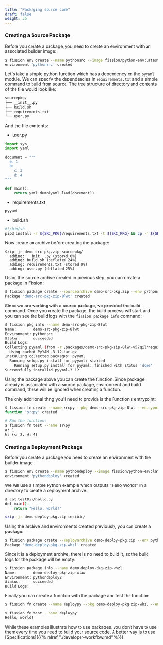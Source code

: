 ```yaml
---
title: "Packaging source code"
draft: false
weight: 35
---
```


### Creating a Source Package

Before you create a package, you need to create an environment with an
associated builder image:

```bash
$ fission env create --name pythonsrc --image fission/python-env:latest --builder fission/python-builder:latest --mincpu 40 --maxcpu 80 --minmemory 64 --maxmemory 128 --poolsize 2
environment 'pythonsrc' created
```

Let's take a simple python function which has a dependency on the
`pyyaml` module. We can specify the dependencies in `requirements.txt`
and a simple command to build from source. The tree structure of
directory and contents of the file would look like:

```bash
sourcepkg/
├── __init__.py
├── build.sh
├── requirements.txt
└── user.py
```
And the file contents:

* user.py

```python 
import sys
import yaml

document = """
  a: 1
  b:
    c: 3
    d: 4
"""

def main():
    return yaml.dump(yaml.load(document))
```

* requirements.txt

```python 
pyyaml
```

* build.sh

```bash
#!/bin/sh
pip3 install -r ${SRC_PKG}/requirements.txt -t ${SRC_PKG} && cp -r ${SRC_PKG} ${DEPLOY_PKG}
```

Now create an archive before creating the package:

```
$zip -jr demo-src-pkg.zip sourcepkg/
  adding: __init__.py (stored 0%)
  adding: build.sh (deflated 24%)
  adding: requirements.txt (stored 0%)
  adding: user.py (deflated 25%)
```
Using the source archive created in previous step, you can create a package in Fission:

```bash
$ fission package create --sourcearchive demo-src-pkg.zip --env pythonsrc --buildcmd "./build.sh"
Package 'demo-src-pkg-zip-8lwt' created
```

Since we are working with a source package, we provided the build
command. Once you create the package, the build process will start and
you can see the build logs with the `fission package info` command:

```bash
$ fission pkg info --name demo-src-pkg-zip-8lwt
Name:        demo-src-pkg-zip-8lwt
Environment: pythonsrc
Status:      succeeded
Build Logs:
Collecting pyyaml (from -r /packages/demo-src-pkg-zip-8lwt-v57qil/requirements.txt (line 1))
  Using cached PyYAML-3.12.tar.gz
Installing collected packages: pyyaml
  Running setup.py install for pyyaml: started
    Running setup.py install for pyyaml: finished with status 'done'
Successfully installed pyyaml-3.12
```

Using the package above you can create the function. Since package
already is associated with a source package, environment and build
command, these will be ignored when creating a function. 

The only additional thing you'll need to provide is the Function's
entrypoint:

```bash
$ fission fn create --name srcpy --pkg demo-src-pkg-zip-8lwt --entrypoint "user.main"
function 'srcpy' created

# Run the function:
$ fission fn test --name srcpy
a: 1
b: {c: 3, d: 4}
```

### Creating a Deployment Package

Before you create a package you need to create an environment with the builder image:
```bash
$ fission env create --name pythondeploy --image fission/python-env:latest --builder fission/python-builder:latest --mincpu 40 --maxcpu 80 --minmemory 64 --maxmemory 128 --poolsize 2
environment 'pythondeploy' created
```

We will use a simple Python example which outputs "Hello World!" in a directory to create a deployment archive:

```bash
$ cat testDir/hello.py
def main():
    return "Hello, world!"

$zip -jr demo-deploy-pkg.zip testDir/

```
Using the archive and environments created previously, you can create a package:

```bash
$ fission package create --deployarchive demo-deploy-pkg.zip --env pythondeploy
Package 'demo-deploy-pkg-zip-whzl' created
```

Since it is a deployment archive, there is no need to build it, so the build logs for the package will be empty:

```bash
$ fission package info --name demo-deploy-pkg-zip-whzl
Name:        demo-deploy-pkg-zip-xlaw
Environment: pythondeploy2
Status:      succeeded
Build Logs:
```

Finally you can create a function with the package and test the function:

```bash
$ fission fn create --name deploypy --pkg demo-deploy-pkg-zip-whzl --entrypoint "hello.main"

$ fission fn test --name deploypy
Hello, world!
```

While these examples illustrate how to use packages, you don't have to
use them every time you need to build your source code.  A better way
is to use [Specifications]({{% relref "./developer-workflow.md" %}}).
